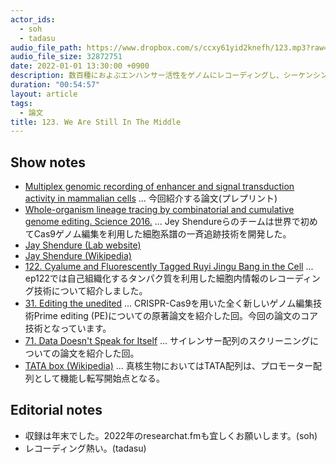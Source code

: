 ```yaml
---
actor_ids:
  - soh
  - tadasu
audio_file_path: https://www.dropbox.com/s/ccxy61yid2knefh/123.mp3?raw=1
audio_file_size: 32872751
date: 2022-01-01 13:30:00 +0900
description: 数百種におよぶエンハンサー活性をゲノムにレコーディングし、シーケンシングによって一斉に読み出すテクノロジーについての論文を読みました。
duration: "00:54:57"
layout: article
tags:
  - 論文
title: 123. We Are Still In The Middle
---
```


## Show notes
- [Multiplex genomic recording of enhancer and signal transduction activity in mammalian cells](https://www.biorxiv.org/content/10.1101/2021.11.05.467434v1) ... 今回紹介する論文(プレプリント)
- [Whole-organism lineage tracing by combinatorial and cumulative genome editing. Science 2016.](https://pubmed.ncbi.nlm.nih.gov/27229144/) ... Jey Shendureらのチームは世界で初めてCas9ゲノム編集を利用した細胞系譜の一斉追跡技術を開発した。
- [Jay Shendure (Lab website)](https://shendure-web.gs.washington.edu/)
- [Jay Shendure (Wikipedia)](https://en.wikipedia.org/wiki/Jay_Shendure)
- [122. Cyalume and Fluorescently Tagged Ruyi Jingu Bang in the Cell](https://researchat.fm/episode/122) ... ep122では自己組織化するタンパク質を利用した細胞内情報のレコーディング技術について紹介しました。
- [31. Editing the unedited](https://researchat.fm/episode/31) ... CRISPR-Cas9を用いた全く新しいゲノム編集技術Prime editing (PE)についての原著論文を紹介した回。今回の論文のコア技術となっています。
- [71. Data Doesn't Speak for Itself](https://researchat.fm/episode/71) ... サイレンサー配列のスクリーニングについての論文を紹介した回。
- [TATA box (Wikipedia)](https://en.wikipedia.org/wiki/TATA_box) ... 真核生物においてはTATA配列は、プロモーター配列として機能し転写開始点となる。
 
## Editorial notes
- 収録は年末でした。2022年のresearchat.fmも宜しくお願いします。(soh)
- レコーディング熱い。(tadasu)
